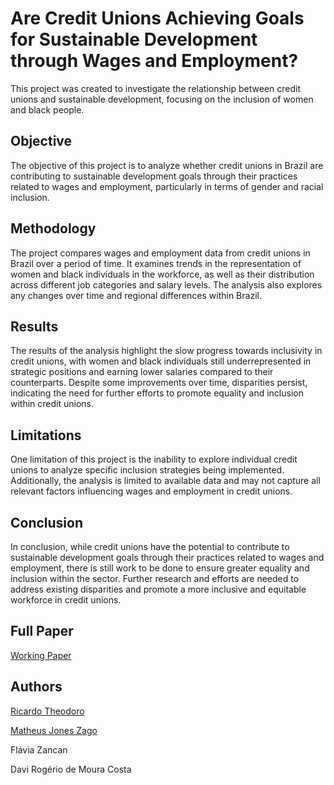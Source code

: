 # Are Credit Unions Achieving Goals for Sustainable Development through Wages and Employment?

This project was created to investigate the relationship between credit unions and sustainable development, focusing on the inclusion of women and black people. 

## Objective
The objective of this project is to analyze whether credit unions in Brazil are contributing to sustainable development goals through their practices related to wages and employment, particularly in terms of gender and racial inclusion.

## Methodology
The project compares wages and employment data from credit unions in Brazil over a period of time. It examines trends in the representation of women and black individuals in the workforce, as well as their distribution across different job categories and salary levels. The analysis also explores any changes over time and regional differences within Brazil.

## Results
The results of the analysis highlight the slow progress towards inclusivity in credit unions, with women and black individuals still underrepresented in strategic positions and earning lower salaries compared to their counterparts. Despite some improvements over time, disparities persist, indicating the need for further efforts to promote equality and inclusion within credit unions.

## Limitations
One limitation of this project is the inability to explore individual credit unions to analyze specific inclusion strategies being implemented. Additionally, the analysis is limited to available data and may not capture all relevant factors influencing wages and employment in credit unions.

## Conclusion
In conclusion, while credit unions have the potential to contribute to sustainable development goals through their practices related to wages and employment, there is still work to be done to ensure greater equality and inclusion within the sector. Further research and efforts are needed to address existing disparities and promote a more inclusive and equitable workforce in credit unions.

## Full Paper 

[Working Paper](https://docs.google.com/document/d/1ENqc_3V3MdPbLz8gqp6HU8zTgwQGmwtM/edit)

## Authors
[Ricardo Theodoro](https://github.com/rtheodoro)

[Matheus Jones Zago](https://github.com/mjzago)

Flávia Zancan

Davi Rogério de Moura Costa




